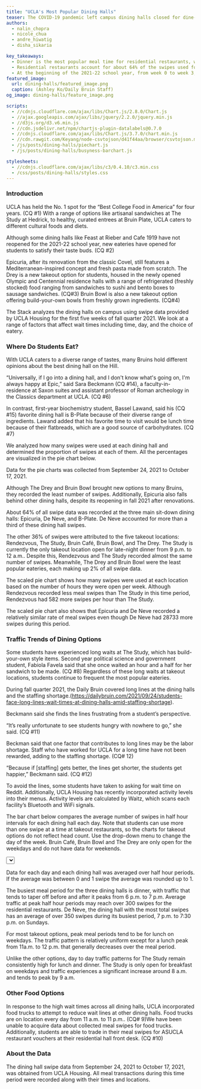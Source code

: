 ```yaml
---
title: "UCLA's Most Popular Dining Halls"
teaser: The COVID-19 pandemic left campus dining halls closed for dine-in on the Hill. Now that students have returned to campus, which dining halls have been the most popular amongst hungry Bruins?
authors:
  - nalin_chopra
  - nicole_chua
  - andre_hiwatig
  - disha_sikaria

key_takeaways:
  - Dinner is the most popular meal time for residential restaurants, whereas lunch is the most popular meal time for quick-service restaurants like The Study and Rendezvous. Traffic generally peaks between 6 p.m. and  7 p.m. for dining halls and between 11 a.m. and 12 p.m. for takeout places.
  - Residential restaurants account for about 64% of the swipes used for UCLA Housing dining locations at the start of the school year 2021-2022. Quick-service restaurants accounted for the other 36%.
  - At the beginning of the 2021-22 school year, from week 0 to week 3, De Neve, the residential restaurant with the most swipes, recorded 119,835 swipes in 23 days. The quick-service restaurant with the most swipes was The Study at Hedrick which recorded 117,463 swipes during the same period.
featured_image:
  url: dining-halls/featured_image.png
  caption: (Ashley Ko/Daily Bruin Staff)
og_image: dining-halls/feature_image.png

scripts:
  - //cdnjs.cloudflare.com/ajax/libs/Chart.js/2.8.0/Chart.js
  - //ajax.googleapis.com/ajax/libs/jquery/2.2.0/jquery.min.js
  - //d3js.org/d3.v6.min.js
  - //cdn.jsdelivr.net/npm/chartjs-plugin-datalabels@0.7.0
  - //cdnjs.cloudflare.com/ajax/libs/Chart.js/3.7.0/chart.min.js
  - //cdn.rawgit.com/Keyang/node-csvtojson/d41f44aa/browser/csvtojson.min.js
  - /js/posts/dining-halls/piechart.js
  - /js/posts/dining-halls/busyness-barchart.js

stylesheets:
  - //cdnjs.cloudflare.com/ajax/libs/c3/0.4.10/c3.min.css
  - /css/posts/dining-halls/styles.css
---
```


### Introduction

UCLA has held the No. 1 spot for the “Best College Food in America” for four years. (CQ #1) With a range of options like artisanal sandwiches at The Study at Hedrick, to healthy, curated entrees at Bruin Plate, UCLA caters to different cultural foods and diets.

Although some dining halls like Feast at Rieber and Cafe 1919 have not reopened for the 2021-22 school year, new eateries have opened for students to satisfy their taste buds. (CQ #2)

Epicuria, after its renovation from the classic Covel, still features a Mediterranean-inspired concept and fresh pasta made from scratch. The Drey is a new takeout option for students, housed in the newly opened Olympic and Centennial residence halls with a range of refrigerated (freshly stocked) food ranging from sandwiches to sushi and bento boxes to sausage sandwiches. (CQ#3) Bruin Bowl is also a new takeout option offering build-your-own bowls from freshly grown ingredients. (CQ#4)

The Stack analyzes the dining halls on campus using swipe data provided by UCLA Housing for the first five weeks of fall quarter 2021. We look at a range of factors that affect wait times including time, day, and the choice of eatery.

### Where Do Students Eat?

With UCLA caters to a diverse range of tastes, many Bruins hold different opinions about the best dining hall on the Hill.

“Universally, if I go into a dining hall, and I don't know what's going on, I'm always happy at Epic,” said Sara Beckmann (CQ #14), a faculty-in-residence at Saxon suites and assistant professor of Roman archeology in the Classics department at UCLA. (CQ #6)

In contrast, first-year biochemistry student, Bassel Lawand, said his (CQ #15) favorite dining hall is B-Plate because of their diverse range of ingredients. Lawand added that his favorite time to visit would be lunch time because of their flatbreads, which are a good source of carbohydrates. (CQ #7)

We analyzed how many swipes were used at each dining hall and determined the proportion of swipes at each of them. All the percentages are visualized in the pie chart below.

<div class = 'pieCharts'>
<div class = 'pie_chart swipes'><canvas id = 'SwipesPieChart'></canvas></div>
<div class = 'pie_chart scaled'><canvas id = 'ScaledPieChart'></canvas></div>
</div>
<p class = 'caption'>Data for the pie charts was collected from September 24, 2021 to October 17, 2021.</p>

Although The Drey and Bruin Bowl brought new options to many Bruins, they recorded the least number of swipes. Additionally, Epicuria also falls behind other dining halls, despite its reopening in fall 2021 after renovations.

About 64% of all swipe data was recorded at the three main sit-down dining halls: Epicuria, De Neve, and B-Plate. De Neve accounted for more than a third of these dining hall swipes.

The other 36% of swipes were attributed to the five takeout locations: Rendezvous, The Study, Bruin Café, Bruin Bowl, and The Drey. The Study is currently the only takeout location open for late-night dinner from 9 p.m. to 12 a.m.. Despite this, Rendezvous and The Study recorded almost the same number of swipes. Meanwhile, The Drey and Bruin Bowl were the least popular eateries, each making up 2% of all swipe data.

The scaled pie chart shows how many swipes were used at each location based on the number of hours they were open per week. Although Rendezvous recorded less meal swipes than The Study in this time period, Rendezvous had 582 more swipes per hour than The Study.

The scaled pie chart also shows that Epicuria and De Neve recorded a relatively similar rate of meal swipes even though De Neve had 28733 more swipes during this period.

### Traffic Trends of Dining Options

Some students have experienced long waits at The Study, which has build-your-own style items.
Second year political science and government student, Fabiola Favela said that she once waited an hour and a half for her sandwich to be made. (CQ #8) Regardless of these long waits at takeout locations, students continue to frequent the most popular eateries.

During fall quarter 2021, the Daily Bruin covered long lines at the dining halls and the staffing shortage.(https://dailybruin.com/2021/09/24/students-face-long-lines-wait-times-at-dining-halls-amid-staffing-shortage).

Beckmann said she finds the lines frustrating from a student’s perspective.

“It’s really unfortunate to see students hungry with nowhere to go,” she said. (CQ #11)

Beckman said that one factor that contributes to long lines may be the labor shortage. Staff who have worked for UCLA for a long time have not been rewarded, adding to the staffing shortage.
(CQ# 12)

“Because if [staffing] gets better, the lines get shorter, the students get happier,” Beckmann said. (CQ #12)

To avoid the lines, some students have taken to asking for wait time on Reddit. Additionally, UCLA Housing has recently incorporated activity levels into their menus. Activity levels are calculated by Waitz, which scans each facility’s Bluetooth and WiFi signals.

The bar chart below compares the average number of swipes in half hour intervals for each dining hall each day. Note that students can use more than one swipe at a time at takeout restaurants, so the charts for takeout options do not reflect head count. Use the drop-down menu to change the day of the week. Bruin Café, Bruin Bowl and The Drey are only open for the weekdays and do not have data for weekends.

<!-- <select id="Dining-Hall"></select> -->

<select id="Day"></select>

<div class = 'bar_chart'><canvas id = 'barChart'></canvas></div>
<p class = 'caption'>Data for each day and each dining hall was averaged over half hour periods. If the average was between 0 and 1 swipe the average was rounded up to 1. </p>

The busiest meal period for the three dining halls is dinner, with traffic that tends to taper off before and after it peaks from 6 p.m. to 7 p.m. Average traffic at peak half hour periods may reach over 300 swipes for the residential restaurants. De Neve, the dining hall with the most total swipes has an average of over 350 swipes during its busiest period, 7 p.m. to 7:30 p.m. on Sundays.

For most takeout options, peak meal periods tend to be for lunch on weekdays. The traffic pattern is relatively uniform except for a lunch peak from 11a.m. to 12 p.m. that generally decreases over the meal period.

Unlike the other options, day to day traffic patterns for The Study remain consistently high for lunch and dinner. The Study is only open for breakfast on weekdays and traffic experiences a significant increase around 8 a.m. and tends to peak by 9 a.m.

### Other Food Options

In response to the high wait times across all dining halls, UCLA incorporated food trucks to attempt to reduce wait lines at other dining halls. Food trucks are on location every day from 11 a.m. to 11 p.m.. (CQ# 9)We have been unable to acquire data about collected meal swipes for food trucks. Additionally, students are able to trade in their meal swipes for ASUCLA restaurant vouchers at their residential hall front desk. (CQ #10)

### About the Data

The dining hall swipe data from September 24, 2021 to October 17, 2021, was obtained from UCLA Housing. All meal transactions during this time period were recorded along with their times and locations.
